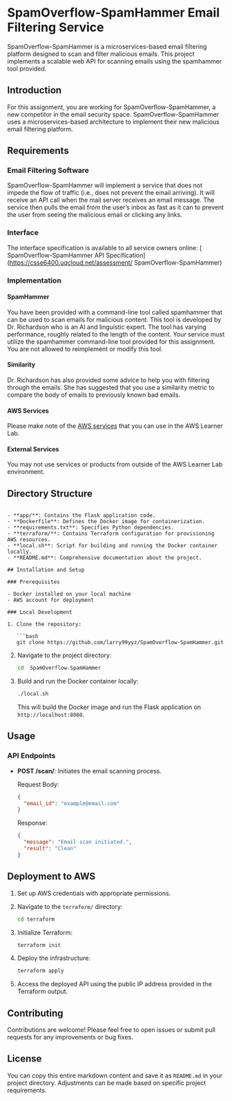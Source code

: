 #  SpamOverflow-SpamHammer Email Filtering Service

 SpamOverflow-SpamHammer is a microservices-based email filtering platform designed to scan and filter malicious emails. This project implements a scalable web API for scanning emails using the spamhammer tool provided.

## Introduction

For this assignment, you are working for  SpamOverflow-SpamHammer, a new competitor in the email security space.  SpamOverflow-SpamHammer uses a microservices-based architecture to implement their new malicious email filtering platform.

## Requirements

### Email Filtering Software

 SpamOverflow-SpamHammer will implement a service that does not impede the flow of traffic (i.e., does not prevent the email arriving). It will receive an API call when the mail server receives an email message. The service then pulls the email from the user’s inbox as fast as it can to prevent the user from seeing the malicious email or clicking any links.

### Interface

The interface specification is available to all service owners online: [ SpamOverflow-SpamHammer API Specification](https://csse6400.uqcloud.net/assessment/ SpamOverflow-SpamHammer)

### Implementation

#### SpamHammer

You have been provided with a command-line tool called spamhammer that can be used to scan emails for malicious content. This tool is developed by Dr. Richardson who is an AI and linguistic expert. The tool has varying performance, roughly related to the length of the content. Your service must utilize the spamhammer command-line tool provided for this assignment. You are not allowed to reimplement or modify this tool.

#### Similarity

Dr. Richardson has also provided some advice to help you with filtering through the emails. She has suggested that you use a similarity metric to compare the body of emails to previously known bad emails.

#### AWS Services

Please make note of the [AWS services](https://labs.vocareum.com/web/2460291/1564816.0/ASNLIB/public/docs/lang/en-us/README.html#services) that you can use in the AWS Learner Lab.

#### External Services

You may not use services or products from outside of the AWS Learner Lab environment.

## Directory Structure
```

- **app/**: Contains the Flask application code.
- **Dockerfile**: Defines the Docker image for containerization.
- **requirements.txt**: Specifies Python dependencies.
- **terraform/**: Contains Terraform configuration for provisioning AWS resources.
- **local.sh**: Script for building and running the Docker container locally.
- **README.md**: Comprehensive documentation about the project.

## Installation and Setup

### Prerequisites

- Docker installed on your local machine
- AWS account for deployment

### Local Development

1. Clone the repository:

   ```bash
   git clone https://github.com/larry99yyz/SpamOverflow-SpamHammer.git
   ```

2. Navigate to the project directory:

   ```bash
   cd  SpamOverflow-SpamHammer
   ```

3. Build and run the Docker container locally:

   ```bash
   ./local.sh
   ```

   This will build the Docker image and run the Flask application on `http://localhost:8080`.

## Usage

### API Endpoints

- **POST /scan/**: Initiates the email scanning process.

  Request Body:
  ```json
  {
    "email_id": "example@email.com"
  }
  ```

  Response:
  ```json
  {
    "message": "Email scan initiated.",
    "result": "Clean"
  }
  ```

## Deployment to AWS

1. Set up AWS credentials with appropriate permissions.

2. Navigate to the `terraform/` directory:

   ```bash
   cd terraform
   ```

3. Initialize Terraform:

   ```bash
   terraform init
   ```

4. Deploy the infrastructure:

   ```bash
   terraform apply
   ```

5. Access the deployed API using the public IP address provided in the Terraform output.

## Contributing

Contributions are welcome! Please feel free to open issues or submit pull requests for any improvements or bug fixes.

## License



You can copy this entire markdown content and save it as `README.md` in your project directory. Adjustments can be made based on specific project requirements.
